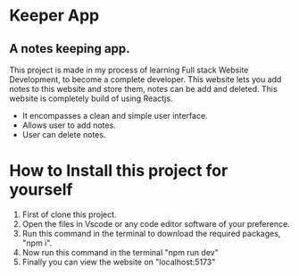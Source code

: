 # Keeper App

## A notes keeping app.

This project is made in my process of learning Full stack Website Development, to become a complete developer. This website lets you add notes to this website and store them, notes can be add and deleted. This website is completely build of using Reactjs.

* It encompasses a clean and simple user interface.
* Allows user to add notes.
* User can delete notes.

# How to Install this project for yourself

1. First of clone this project.
2. Open the files in Vscode or any code editor software of your preference.
3. Run this command in the terminal to download the required packages, 
   "npm i".
4. Now run this command in the terminal "npm run dev"
5. Finally you can view the website on "localhost:5173"